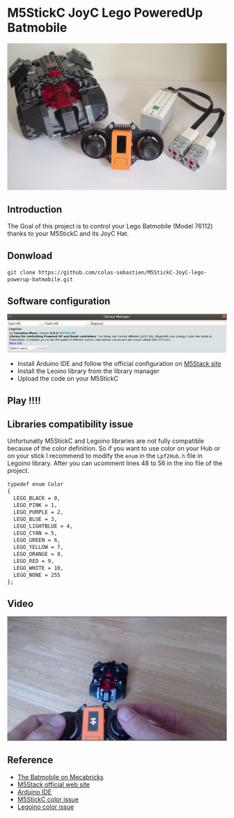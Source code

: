 # M5StickC JoyC Lego PoweredUp Batmobile
![](images/batmobile.jpg)

## Introduction
The Goal of this project is to control your Lego Batmobile (Model 76112) thanks to your M5StickC and its JoyC Hat.

## Donwload
```
git clone https://github.com/colas-sebastien/M5StickC-JoyC-lego-powerup-batmobile.git
```

## Software configuration
![](images/arduino_legoino.png)
- Install Arduino IDE and follow the official configuration on [M5Stack site](https://docs.m5stack.com/#/en/arduino/arduino_development)
- Install the Leoino library from the library manager
- Upload the code on your M5StickC

## Play !!!!

## Libraries compatibility issue

Unfortunatly M5StickC and Legoino libraries are not fully compatible because of the color definition. So if you want to use color on your Hub or on your stick I recommend to modify the ```enum``` in the ```Lpf2Hub.h``` file in Legoino library. After you can ucomment lines 48 to 56 in the ino file of the project.


```
typedef enum Color
{
  LEGO_BLACK = 0,
  LEGO_PINK = 1,
  LEGO_PURPLE = 2,
  LEGO_BLUE = 3,
  LEGO_LIGHTBLUE = 4,
  LEGO_CYAN = 5,
  LEGO_GREEN = 6,
  LEGO_YELLOW = 7,
  LEGO_ORANGE = 8,
  LEGO_RED = 9,
  LEGO_WHITE = 10,
  LEGO_NONE = 255
};
```

## Video
[![Video](images/video.png)](https://raw.githubusercontent.com/colas-sebastien/M5StickC-JoyC-lego-powerup-batmobile/master/videos/batmobile.mp4)

## Reference
- [The Batmobile on Mecabricks](https://mecabricks.com/en/models/WRaZLqdAjpZ)
- [M5Stack official web site](https://m5stack.com/)
- [Arduino IDE](https://www.arduino.cc/en/Main/Software)
- [M5StickC color issue](https://github.com/m5stack/M5StickC/issues/113)
- [Legoino color issue](https://github.com/corneliusmunz/legoino/issues/15)
